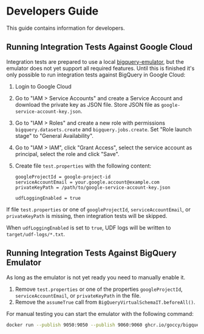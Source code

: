 # Developers Guide

This guide contains information for developers.

## Running Integration Tests Against Google Cloud

Integration tests are prepared to use a local [bigquery-emulator](https://github.com/goccy/bigquery-emulator), but the emulator does not yet support all required features. Until this is finished it's only possible to run integration tests against BigQuery in Google Cloud:

1. Login to Google Cloud
2. Go to "IAM > Service Accounts" and create a Service Account and download the private key as JSON file. Store JSON file as `google-service-account-key.json`.
3. Go to "IAM > Roles" and create a new role with permissions `bigquery.datasets.create` and `bigquery.jobs.create`. Set "Role launch stage" to "General Availability".
4. Go to "IAM > IAM", click "Grant Access", select the service account as principal, select the role and click "Save".
5. Create file `test.properties` with the following content:

    ```properties
    googleProjectId = google-project-id
    serviceAccountEmail = your.google.account@example.com
    privateKeyPath = /path/to/google-service-account-key.json

    udfLoggingEnabled = true
    ```
    
If file `test.properties` or one of `googleProjectId`, `serviceAccountEmail`, or `privateKeyPath` is missing, then integration tests will be skipped.

When `udfLoggingEnabled` is set to `true`, UDF logs will be written to `target/udf-logs/*.txt`.

## Running Integration Tests Against BigQuery Emulator

As long as the emulator is not yet ready you need to manually enable it.

1. Remove `test.properties` or one of the properties `googleProjectId`, `serviceAccountEmail`, or `privateKeyPath` in the file.
2. Remove the `assumeTrue` call from `BigQueryVirtualSchemaIT.beforeAll()`.

For manual testing you can start the emulator with the following command:

```sh
docker run --publish 9050:9050 --publish 9060:9060 ghcr.io/goccy/bigquery-emulator:0.6.6 --project=myProject --port=9050 --grpc-port=9060 --log-level=debug
```
